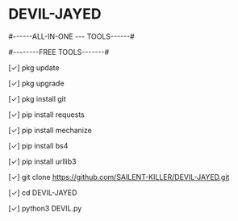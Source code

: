 # DEVIL-JAYED
#------ALL-IN-ONE --- TOOLS------#

#--------FREE TOOLS-------#

[✓] pkg update

[✓] pkg upgrade

[✓] pkg install git

[✓] pip install requests

[✓] pip install mechanize

[✓] pip install bs4

[✓] pip install urllib3 

[✓] git clone https://github.com/SAILENT-KILLER/DEVIL-JAYED.git

[✓] cd DEVIL-JAYED

[✓] python3 DEVIL.py
